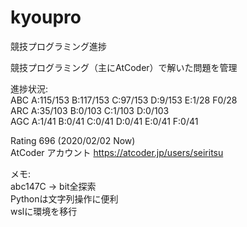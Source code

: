 # kyoupro
競技プログラミング進捗

競技プログラミング（主にAtCoder）で解いた問題を管理

進捗状況:  
ABC A:115/153 B:117/153 C:97/153 D:9/153 E:1/28 F0/28  
ARC A:35/103 B:0/103 C:1/103 D:0/103  
AGC A:1/41 B:0/41 C:0/41 D:0/41 E:0/41 F:0/41

Rating 696 (2020/02/02 Now)  
AtCoder アカウント
https://atcoder.jp/users/seiritsu

メモ:  
abc147C -> bit全探索  
Pythonは文字列操作に便利  
wslに環境を移行